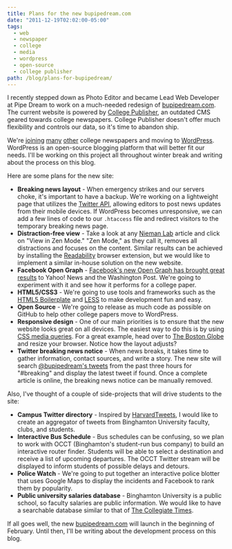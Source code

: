 ```yaml
---
title: Plans for the new bupipedream.com
date: "2011-12-19T02:02:00-05:00"
tags:
  - web
  - newspaper
  - college
  - media
  - wordpress
  - open-source
  - college publisher
path: /blog/plans-for-bupipedream/
---
```


I recently stepped down as Photo Editor and became Lead Web Developer at Pipe Dream to work on a much-needed redesign of [bupipedream.com](http://bupipedream.com/). The current website is powered by [College Publisher](http://collegepublisher.com/), an outdated CMS geared towards college newspapers. College Publisher doesn't offer much flexibility and controls our data, so it's time to abandon ship.

We're [joining](http://www.greglinch.com/2008/09/how-we-did-it-moving-the-miami-hurricane-from-college-publisher-to-wordpress.html) [many](http://seanblanda.com/blog/college-media/the-new-temple-newscom-from-college-publisher-to-wordpress/) [other](http://www.collegemediainnovation.org/blog/2009/04/mustang-daily-leaves-college-publisher-launches-wordpress-site/) college newspapers and moving to [WordPress](http://wordpress.org/). WordPress is an open-source blogging platform that will better fit our needs. I'll be working on this project all throughout winter break and writing about the process on this blog.

Here are some plans for the new site:

- **Breaking news layout** \- When emergency strikes and our servers choke, it's important to have a backup. We're working on a lightweight page that utilizes the [Twitter API](https://dev.twitter.com/), allowing editors to post news updates from their mobile devices. If WordPress becomes unresponsive, we can add a few lines of code to our `.htaccess` file and redirect visitors to the temporary breaking news page.
- **Distraction-free view** \- Take a look at any [Nieman Lab](http://www.niemanlab.org/2011/12/this-week-in-review-the-web-censorship-fight-heats-up-and-buzzfeeds-new-social-news-model/) article and click on "View in Zen Mode." "Zen Mode," as they call it, removes all distractions and focuses on the content. Similar results can be achieved by installing the [Readability](http://www.readability.com/) browser extension, but we would like to implement a similar in-house solution on the new website.
- **Facebook Open Graph** \- [Facebook's new Open Graph has brought great results](https://developers.facebook.com/blog/post/603/) to Yahoo! News and the Washington Post. We're going to experiment with it and see how it performs for a college paper.
- **HTML5/CSS3** \- We're going to use tools and frameworks such as the [HTML5 Boilerplate](http://html5boilerplate.com/) and [LESS](http://lesscss.org) to make development fun and easy.
- **Open Source** \- We're going to release as much code as possible on GitHub to help other college papers move to WordPress.
- **Responsive design** \- One of our main priorities is to ensure that the new website looks great on all devices. The easiest way to do this is by using [CSS media queries](http://coding.smashingmagazine.com/2011/01/12/guidelines-for-responsive-web-design/). For a great example, head over to [The Boston Globe](http://www.bostonglobe.com/) and resize your browser. Notice how the layout adjusts?
- **Twitter breaking news notice** \- When news breaks, it takes time to gather information, contact sources, and write a story. The new site will search [@bupipedream's tweets](http://twitter.com/bupipedream) from the past three hours for "#breaking" and display the latest tweet if found. Once a complete article is online, the breaking news notice can be manually removed.

Also, I've thought of a couple of side-projects that will drive students to the site:

- **Campus Twitter directory** \- Inspired by [HarvardTweets](http://tweets.cs50.net/), I would like to create an aggregator of tweets from Binghamton University faculty, clubs, and students.
- **Interactive Bus Schedule** \- Bus schedules can be confusing, so we plan to work with OCCT (Binghamton's student-run bus company) to build an interactive router finder. Students will be able to select a destination and receive a list of upcoming departures. The OCCT Twitter stream will be displayed to inform students of possible delays and detours.
- **Police Watch** \- We're going to put together an interactive police blotter that uses Google Maps to display the incidents and Facebook to rank them by popularity.
- **Public university salaries database** \- Binghamton University is a public school, so faculty salaries are public information. We would like to have a searchable database similar to that of [The Collegiate Times](http://www.collegiatetimes.com/databases/salaries).

If all goes well, the new [bupipedream.com](http://bupipedream.com/) will launch in the beginning of February. Until then, I'll be writing about the development process on this blog.

